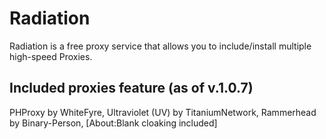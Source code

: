 # Radiation
Radiation is a free proxy service that allows you to include/install multiple high-speed Proxies.
## Included proxies feature (as of v.1.0.7) 
  PHProxy by WhiteFyre,
  Ultraviolet (UV) by TitaniumNetwork,
  Rammerhead by Binary-Person,
  [About:Blank cloaking included]
